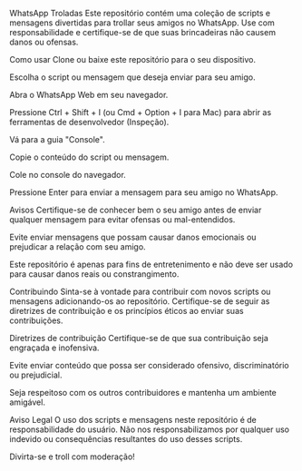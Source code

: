 WhatsApp Troladas
Este repositório contém uma coleção de scripts e mensagens divertidas para trollar seus amigos no WhatsApp. Use com responsabilidade e certifique-se de que suas brincadeiras não causem danos ou ofensas.

Como usar
Clone ou baixe este repositório para o seu dispositivo.

Escolha o script ou mensagem que deseja enviar para seu amigo.

Abra o WhatsApp Web em seu navegador.

Pressione Ctrl + Shift + I (ou Cmd + Option + I para Mac) para abrir as ferramentas de desenvolvedor (Inspeção).

Vá para a guia "Console".

Copie o conteúdo do script ou mensagem.

Cole no console do navegador.

Pressione Enter para enviar a mensagem para seu amigo no WhatsApp.

Avisos
Certifique-se de conhecer bem o seu amigo antes de enviar qualquer mensagem para evitar ofensas ou mal-entendidos.

Evite enviar mensagens que possam causar danos emocionais ou prejudicar a relação com seu amigo.

Este repositório é apenas para fins de entretenimento e não deve ser usado para causar danos reais ou constrangimento.

Contribuindo
Sinta-se à vontade para contribuir com novos scripts ou mensagens adicionando-os ao repositório. Certifique-se de seguir as diretrizes de contribuição e os princípios éticos ao enviar suas contribuições.

Diretrizes de contribuição
Certifique-se de que sua contribuição seja engraçada e inofensiva.

Evite enviar conteúdo que possa ser considerado ofensivo, discriminatório ou prejudicial.

Seja respeitoso com os outros contribuidores e mantenha um ambiente amigável.

Aviso Legal
O uso dos scripts e mensagens neste repositório é de responsabilidade do usuário. Não nos responsabilizamos por qualquer uso indevido ou consequências resultantes do uso desses scripts.

Divirta-se e troll com moderação!
